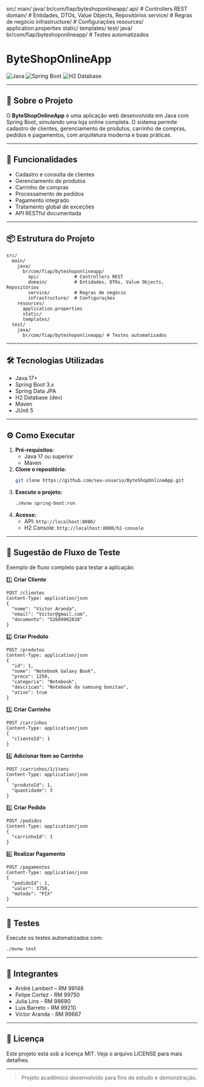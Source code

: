 src/
  main/
    java/
      br/com/fiap/byteshoponlineapp/
        api/         # Controllers REST
        domain/      # Entidades, DTOs, Value Objects, Repositórios
        service/     # Regras de negócio
        infrastructure/ # Configurações
    resources/
      application.properties
      static/
      templates/
  test/
    java/
      br/com/fiap/byteshoponlineapp/ # Testes automatizados

# ByteShopOnlineApp

![Java](https://img.shields.io/badge/Java-17%2B-blue?style=flat-square) ![Spring Boot](https://img.shields.io/badge/Spring%20Boot-3.x-green?style=flat-square) ![H2 Database](https://img.shields.io/badge/H2-Database-lightgrey?style=flat-square)

---

## 🛒 Sobre o Projeto
O **ByteShopOnlineApp** é uma aplicação web desenvolvida em Java com Spring Boot, simulando uma loja online completa. O sistema permite cadastro de clientes, gerenciamento de produtos, carrinho de compras, pedidos e pagamentos, com arquitetura moderna e boas práticas.

---

## 🚀 Funcionalidades
- Cadastro e consulta de clientes
- Gerenciamento de produtos
- Carrinho de compras
- Processamento de pedidos
- Pagamento integrado
- Tratamento global de exceções
- API RESTful documentada

---

## 📦 Estrutura do Projeto
```text
src/
  main/
    java/
      br/com/fiap/byteshoponlineapp/
        api/             # Controllers REST
        domain/          # Entidades, DTOs, Value Objects, Repositórios
        service/         # Regras de negócio
        infrastructure/  # Configurações
    resources/
      application.properties
      static/
      templates/
  test/
    java/
      br/com/fiap/byteshoponlineapp/ # Testes automatizados
```

---

## 🛠️ Tecnologias Utilizadas
- Java 17+
- Spring Boot 3.x
- Spring Data JPA
- H2 Database (dev)
- Maven
- JUnit 5

---

## ⚙️ Como Executar
1. **Pré-requisitos:**
   - Java 17 ou superior
   - Maven
2. **Clone o repositório:**
   ```bash
   git clone https://github.com/seu-usuario/ByteShopOnlineApp.git
   ```
3. **Execute o projeto:**
   ```bash
   ./mvnw spring-boot:run
   ```
4. **Acesse:**
   - API: `http://localhost:8080/`
   - H2 Console: `http://localhost:8080/h2-console`

---

## 🧪 Sugestão de Fluxo de Teste

Exemplo de fluxo completo para testar a aplicação:

1️⃣ **Criar Cliente**
```http
POST /clientes
Content-Type: application/json
{
  "nome": "Victor Aranda",
  "email": "Victor@gmail.com",
  "documento": "52604982838"
}
```

2️⃣ **Criar Produto**
```http
POST /produtos
Content-Type: application/json
{
  "id": 1,
  "nome": "Notebook Galaxy Book",
  "preco": 1250,
  "categoria": "Notebook",
  "descricao": "Notebook da samsung bonitao",
  "ativo": true
}
```

3️⃣ **Criar Carrinho**
```http
POST /carrinhos
Content-Type: application/json
{
  "clienteId": 1
}
```

4️⃣ **Adicionar Item ao Carrinho**
```http
POST /carrinhos/1/itens
Content-Type: application/json
{
  "produtoId": 1,
  "quantidade": 3
}
```

5️⃣ **Criar Pedido**
```http
POST /pedidos
Content-Type: application/json
{
  "carrinhoId": 1
}
```

6️⃣ **Realizar Pagamento**
```http
POST /pagamentos
Content-Type: application/json
{
  "pedidoId": 1,
  "valor": 3750,
  "metodo": "PIX"
}
```

---

## 🧪 Testes
Execute os testes automatizados com:
```bash
./mvnw test
```

---

## 👤 Integrantes
- André Lambert – RM 99148
- Felipe Cortez - RM 99750
- Julia Lins - RM 98690
- Luis Barreto - RM 99210
- Victor Aranda - RM 99667

---

## 📃 Licença
Este projeto está sob a licença MIT. Veja o arquivo LICENSE para mais detalhes.

---

> Projeto acadêmico desenvolvido para fins de estudo e demonstração.
